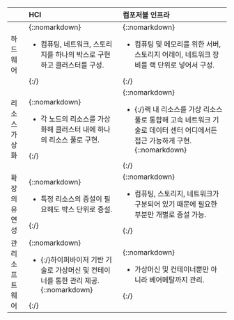 |  | HCI | 컴포저블 인프라 |
| :--- | :--- | :--- |
| 하드웨어 | {::nomarkdown}<ul><li>컴퓨팅, 네트워크, 스토리지를 하나의 박스로 구현하고 클러스터를 구성.</ul></li>{:/} | {::nomarkdown}<ul><li>컴퓨팅 및 메모리를 위한 서버, 스토리지 어레이, 네트워크 장비를 랙 단위로 넣어서 구성.</ul></li>{:/} |
| 리소스 가상화 | {::nomarkdown}<ul><li>각 노드의 리소스를 가상화해 클러스터 내에 하나의 리소스 풀로 구현.</ul></li>{:/} | {::nomarkdown}<ul><li>{:/}랙 내 리소스를 가상 리소스 풀로 통합해 고속 네트워크 기술로 데이터 센터 어디에서든 접근 가능하게 구현.{::nomarkdown}</ul></li>{:/} |
| 확장의 유연성 | {::nomarkdown}<ul><li>특정 리소스의 증설이 필요해도 박스 단위로 증설.</ul></li>{:/} | {::nomarkdown}<ul><li>컴퓨팅, 스토리지, 네트워크가 구분되어 있기 때문에 필요한 부분만 개별로 증설 가능.</ul></li>{:/} |
| 관리 소프트웨어 | {::nomarkdown}<ul><li>{:/}하이퍼바이저 기반 기술로 가상머신 및 컨테이너를 통한 관리 제공.{::nomarkdown}</ul></li>{:/} | {::nomarkdown}<ul><li>가상머신 및 컨테이너뿐만 아니라 베어메탈까지 관리.</ul></li>{:/} |
